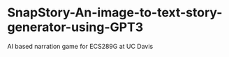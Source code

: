# SnapStory-An-image-to-text-story-generator-using-GPT3
AI based narration game for ECS289G at UC Davis
